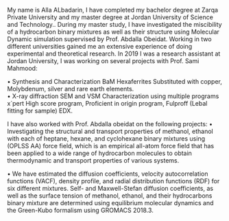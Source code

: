 
My name is Alla ALbadarin, I have completed my bachelor degree at Zarqa Private University and my master degree at Jordan University of Science and Technology.. During my master study, I have investigated the miscibility of a hydrocarbon binary mixtures as well as their structure using Molecular Dynamic simulation supervised by Prof. Abdalla Obeidat.
Working in two different universities gained me an extensive experience of doing experimental and theoretical research. In 2019 I was a research assistant at Jordan University, I was working on several projects with Prof.  Sami Mahmood:

•	Synthesis and Characterization BaM Hexaferrites Substituted with copper, Molybdenum, silver and rare earth elements.   
•	X-ray diffraction SEM and VSM Characterization using multiple programs  x`pert High score program, Proficient in origin program, Fulproff (Lebal fitting for sample) EDX.

I have also worked with Prof. Abdalla obeidat on the following projects:
•	Investigating the structural and transport properties of methanol, ethanol with each of heptane, hexane, and cyclohexane binary mixtures using (OPLSS AA) force field, which is an empirical all-atom force field that has been applied to a wide range of hydrocarbon molecules to obtain thermodynamic and transport properties of various systems.


•	We have estimated the diffusion coefficients, velocity autocorrelation functions (VACF), density profile, and radial distribution functions (RDF) for six different mixtures. Self- and Maxwell-Stefan diffusion coefficients, as well as the surface tension of methanol, ethanol, and their hydrocarbons binary mixture are determined using equilibrium molecular dynamics and the Green-Kubo formalism using GROMACS 2018.3. 
   <!-- ![](11.jpg){:height="300px" width="300px"}.                                 <img width="100%" src="photos/pranksta1.jpg">
                                 ![](11.jpg/200/300?style=centerme) -->